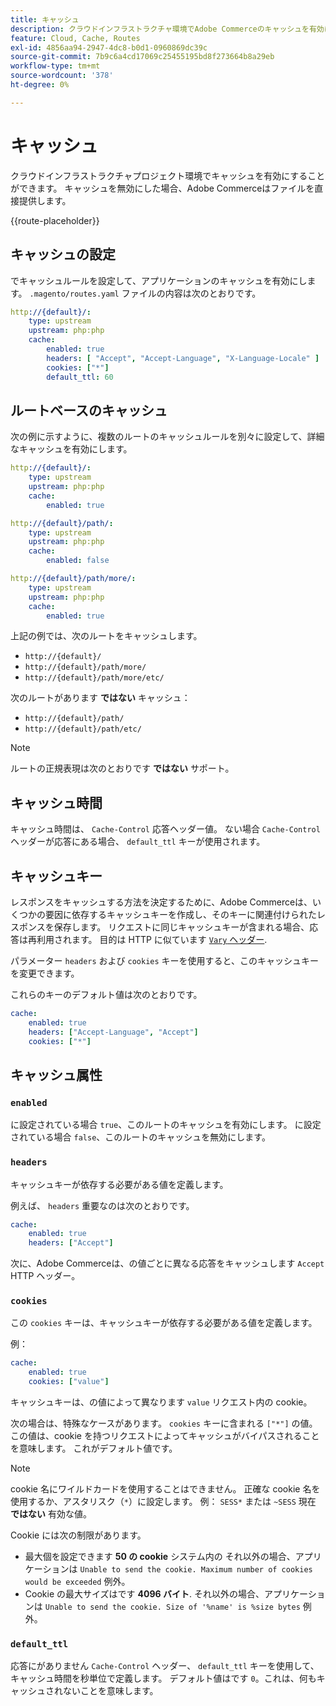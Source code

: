 ```yaml
---
title: キャッシュ
description: クラウドインフラストラクチャ環境でAdobe Commerceのキャッシュを有効にする方法を説明します。
feature: Cloud, Cache, Routes
exl-id: 4856aa94-2947-4dc8-b0d1-0960869dc39c
source-git-commit: 7b9c6a4cd17069c25455195bd8f273664b8a29eb
workflow-type: tm+mt
source-wordcount: '378'
ht-degree: 0%

---
```


# キャッシュ

クラウドインフラストラクチャプロジェクト環境でキャッシュを有効にすることができます。 キャッシュを無効にした場合、Adobe Commerceはファイルを直接提供します。

{{route-placeholder}}

## キャッシュの設定

でキャッシュルールを設定して、アプリケーションのキャッシュを有効にします。 `.magento/routes.yaml` ファイルの内容は次のとおりです。

```yaml
http://{default}/:
    type: upstream
    upstream: php:php
    cache:
        enabled: true
        headers: [ "Accept", "Accept-Language", "X-Language-Locale" ]
        cookies: ["*"]
        default_ttl: 60
```

## ルートベースのキャッシュ

次の例に示すように、複数のルートのキャッシュルールを別々に設定して、詳細なキャッシュを有効にします。

```yaml
http://{default}/:
    type: upstream
    upstream: php:php
    cache:
        enabled: true

http://{default}/path/:
    type: upstream
    upstream: php:php
    cache:
        enabled: false

http://{default}/path/more/:
    type: upstream
    upstream: php:php
    cache:
        enabled: true
```

上記の例では、次のルートをキャッシュします。

- `http://{default}/`
- `http://{default}/path/more/`
- `http://{default}/path/more/etc/`

次のルートがあります **ではない** キャッシュ：

- `http://{default}/path/`
- `http://{default}/path/etc/`

>[!NOTE]
>
>ルートの正規表現は次のとおりです **ではない** サポート。

## キャッシュ時間

キャッシュ時間は、 `Cache-Control` 応答ヘッダー値。 ない場合 `Cache-Control` ヘッダーが応答にある場合、 `default_ttl` キーが使用されます。

## キャッシュキー

レスポンスをキャッシュする方法を決定するために、Adobe Commerceは、いくつかの要因に依存するキャッシュキーを作成し、そのキーに関連付けられたレスポンスを保存します。 リクエストに同じキャッシュキーが含まれる場合、応答は再利用されます。 目的は HTTP に似ています [`Vary` ヘッダー](https://www.w3.org/Protocols/rfc2616/rfc2616-sec14.html#sec14.44).

パラメーター `headers` および `cookies` キーを使用すると、このキャッシュキーを変更できます。

これらのキーのデフォルト値は次のとおりです。

```yaml
cache:
    enabled: true
    headers: ["Accept-Language", "Accept"]
    cookies: ["*"]
```

## キャッシュ属性

### `enabled`

に設定されている場合 `true`、このルートのキャッシュを有効にします。 に設定されている場合 `false`、このルートのキャッシュを無効にします。

### `headers`

キャッシュキーが依存する必要がある値を定義します。

例えば、 `headers` 重要なのは次のとおりです。

```yaml
cache:
    enabled: true
    headers: ["Accept"]
```

次に、Adobe Commerceは、の値ごとに異なる応答をキャッシュします `Accept` HTTP ヘッダー。

### `cookies`

この `cookies` キーは、キャッシュキーが依存する必要がある値を定義します。

例：

```yaml
cache:
    enabled: true
    cookies: ["value"]
```

キャッシュキーは、の値によって異なります `value` リクエスト内の cookie。

次の場合は、特殊なケースがあります。 `cookies` キーに含まれる `["*"]` の値。 この値は、cookie を持つリクエストによってキャッシュがバイパスされることを意味します。 これがデフォルト値です。

>[!NOTE]
>
>cookie 名にワイルドカードを使用することはできません。 正確な cookie 名を使用するか、アスタリスク（`*`）に設定します。 例： `SESS*` または `~SESS` 現在 **ではない** 有効な値。

Cookie には次の制限があります。

- 最大個を設定できます **50 の cookie** システム内の それ以外の場合、アプリケーションは `Unable to send the cookie. Maximum number of cookies would be exceeded` 例外。
- Cookie の最大サイズはです **4096 バイト**. それ以外の場合、アプリケーションは `Unable to send the cookie. Size of '%name' is %size bytes` 例外。

### `default_ttl`

応答にがありません `Cache-Control` ヘッダー、 `default_ttl` キーを使用して、キャッシュ時間を秒単位で定義します。 デフォルト値はです `0`。これは、何もキャッシュされないことを意味します。
